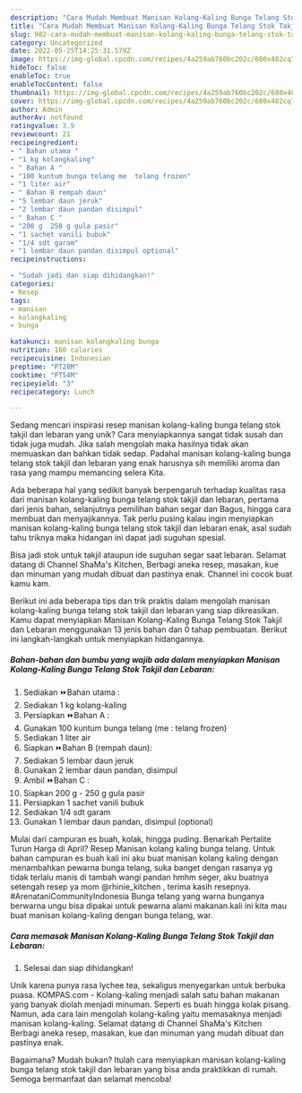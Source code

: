 ```yaml
---
description: "Cara Mudah Membuat Manisan Kolang-Kaling Bunga Telang Stok Takjil dan Lebaran yang Lezat"
title: "Cara Mudah Membuat Manisan Kolang-Kaling Bunga Telang Stok Takjil dan Lebaran yang Lezat"
slug: 982-cara-mudah-membuat-manisan-kolang-kaling-bunga-telang-stok-takjil-dan-lebaran-yang-lezat
category: Uncategorized
date: 2022-05-25T14:25:31.579Z
image: https://img-global.cpcdn.com/recipes/4a259ab760bc202c/680x482cq70/manisan-kolang-kaling-bunga-telang-stok-takjil-dan-lebaran-foto-resep-utama.jpg
hideToc: false
enableToc: true
enableTocContent: false
thumbnail: https://img-global.cpcdn.com/recipes/4a259ab760bc202c/680x482cq70/manisan-kolang-kaling-bunga-telang-stok-takjil-dan-lebaran-foto-resep-utama.jpg
cover: https://img-global.cpcdn.com/recipes/4a259ab760bc202c/680x482cq70/manisan-kolang-kaling-bunga-telang-stok-takjil-dan-lebaran-foto-resep-utama.jpg
author: Admin
authorAv: notfound
ratingvalue: 3.9
reviewcount: 21
recipeingredient:
- " Bahan utama "
- "1 kg kolangkaling"
- " Bahan A "
- "100 kuntum bunga telang me  telang frozen"
- "1 liter air"
- " Bahan B rempah daun"
- "5 lembar daun jeruk"
- "2 lembar daun pandan disimpul"
- " Bahan C "
- "200 g  250 g gula pasir"
- "1 sachet vanili bubuk"
- "1/4 sdt garam"
- "1 lembar daun pandan disimpul optional"
recipeinstructions:

- "Sudah jadi dan siap dihidangkan!"
categories:
- Resep
tags:
- manisan
- kolangkaling
- bunga

katakunci: manisan kolangkaling bunga 
nutrition: 160 calories
recipecuisine: Indonesian
preptime: "PT28M"
cooktime: "PT54M"
recipeyield: "3"
recipecategory: Lunch

---
```





Sedang mencari inspirasi resep manisan kolang-kaling bunga telang stok takjil dan lebaran yang unik? Cara menyiapkannya sangat tidak susah dan tidak juga mudah. Jika salah mengolah maka hasilnya tidak akan memuaskan dan bahkan tidak sedap. Padahal manisan kolang-kaling bunga telang stok takjil dan lebaran yang enak harusnya sih memiliki aroma dan rasa yang mampu memancing selera Kita.





Ada beberapa hal yang sedikit banyak berpengaruh terhadap kualitas rasa dari manisan kolang-kaling bunga telang stok takjil dan lebaran, pertama dari jenis bahan, selanjutnya pemilihan bahan segar dan Bagus, hingga cara membuat dan menyajikannya. Tak perlu pusing kalau ingin menyiapkan manisan kolang-kaling bunga telang stok takjil dan lebaran enak,      asal sudah tahu triknya maka hidangan ini dapat jadi suguhan spesial.














Bisa jadi stok untuk takjil ataupun ide suguhan segar saat lebaran. Selamat datang di Channel ShaMa&#39;s Kitchen, Berbagi aneka resep, masakan, kue dan minuman yang mudah dibuat dan pastinya enak. Channel ini cocok buat kamu kam.






Berikut ini ada beberapa tips dan trik praktis dalam mengolah manisan kolang-kaling bunga telang stok takjil dan lebaran yang siap dikreasikan. Kamu dapat menyiapkan Manisan Kolang-Kaling Bunga Telang Stok Takjil dan Lebaran menggunakan 13 jenis bahan dan 0 tahap pembuatan. Berikut ini langkah-langkah untuk menyiapkan hidangannya.

<!--inarticleads1-->

##### Bahan-bahan dan bumbu yang wajib ada dalam menyiapkan Manisan Kolang-Kaling Bunga Telang Stok Takjil dan Lebaran:

1. Sediakan  ⏩Bahan utama :
1. Sediakan 1 kg kolang-kaling
1. Persiapkan  ⏩Bahan A :
1. Gunakan 100 kuntum bunga telang (me : telang frozen)
1. Sediakan 1 liter air
1. Siapkan  ⏩Bahan B (rempah daun):
1. Sediakan 5 lembar daun jeruk
1. Gunakan 2 lembar daun pandan, disimpul
1. Ambil  ⏩Bahan C :
1. Siapkan 200 g - 250 g gula pasir
1. Persiapkan 1 sachet vanili bubuk
1. Sediakan 1/4 sdt garam
1. Gunakan 1 lembar daun pandan, disimpul (optional)


Mulai dari campuran es buah, kolak, hingga puding. Benarkah Pertalite Turun Harga di April? Resep Manisan kolang kaling bunga telang. Untuk bahan campuran es buah kali ini aku buat manisan kolang kaling dengan menambahkan pewarna bunga telang, suka banget dengan rasanya yg tidak terlalu manis di tambah wangi pandan hmhm seger, aku buatnya setengah resep ya mom @rhinie_kitchen , terima kasih resepnya. #ArenataniCommunityIndonesia Bunga telang yang warna bunganya berwarna ungu bisa dipakai untuk pewarna alami makanan.kali ini kita mau buat manisan kolang-kaling dengan bunga telang, war. 

<!--inarticleads2-->

##### Cara memasak Manisan Kolang-Kaling Bunga Telang Stok Takjil dan Lebaran:


1. Selesai dan siap dihidangkan!

Unik karena punya rasa lychee tea, sekaligus menyegarkan untuk berbuka puasa. KOMPAS.com - Kolang-kaling menjadi salah satu bahan makanan yang banyak diolah menjadi minuman. Seperti es buah hingga kolak pisang. Namun, ada cara lain mengolah kolang-kaling yaitu memasaknya menjadi manisan kolang-kaling. Selamat datang di Channel ShaMa&#39;s Kitchen Berbagi aneka resep, masakan, kue dan minuman yang mudah dibuat dan pastinya enak. 

Bagaimana? Mudah bukan? Itulah cara menyiapkan manisan kolang-kaling bunga telang stok takjil dan lebaran yang bisa anda praktikkan di rumah. Semoga bermanfaat dan selamat mencoba!
